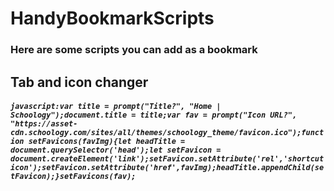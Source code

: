 # HandyBookmarkScripts
### Here are some scripts you can add as a bookmark

## Tab and icon changer
##### `javascript:var title = prompt("Title?", "Home | Schoology");document.title = title;var fav = prompt("Icon URL?", "https://asset-cdn.schoology.com/sites/all/themes/schoology_theme/favicon.ico");function setFavicons(favImg){let headTitle = document.querySelector('head');let setFavicon = document.createElement('link');setFavicon.setAttribute('rel','shortcut icon');setFavicon.setAttribute('href',favImg);headTitle.appendChild(setFavicon);}setFavicons(fav);`

## 
